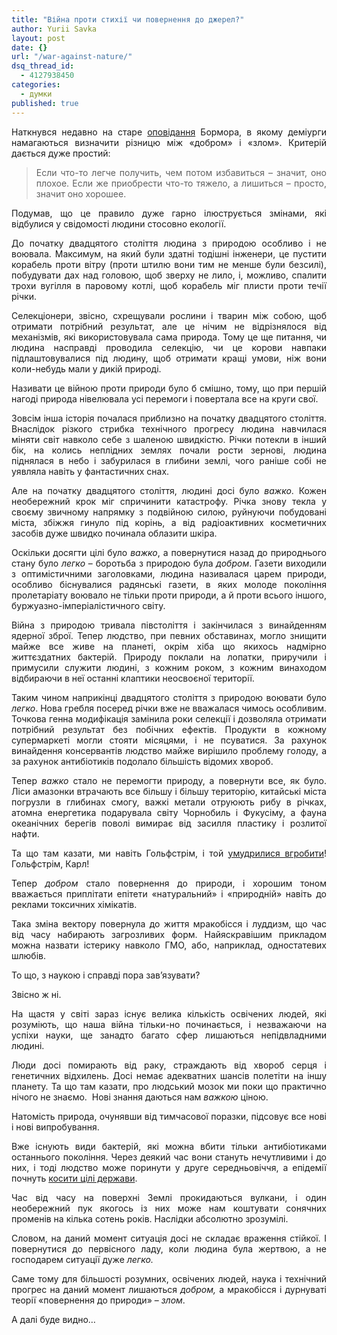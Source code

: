 ```yaml
---
title: "Війна проти стихії чи повернення до джерел?"
author: Yurii Savka
layout: post
date: {}
url: "/war-against-nature/"
dsq_thread_id: 
  - 4127938450
categories: 
  - думки
published: true
---
```


<div style="text-align: justify;">
  <p>
    Наткнувся недавно на старе <a href="http://bormor.livejournal.com/407608.html" target="_blank">оповідання</a> Бормора, в якому деміурги намагаються визначити різницю між «добром» і «злом». Критерій дається дуже простий:
  </p>
  
  <blockquote>
    <p>
      Если что-то легче получить, чем потом избавиться &#8211; значит, оно плохое. Если же приобрести что-то тяжело, а лишиться &#8211; просто, значит оно хорошее.
    </p>
  </blockquote>
  
  <p>
    Подумав, що це правило дуже гарно ілюструється змінами, які відбулися у свідомості людини стосовно екології.
  </p>
  
  <p>
    До початку двадцятого століття людина з природою особливо і не воювала. Максимум, на який були здатні тодішні інженери, це пустити корабель проти вітру (проти штилю вони тим не менше були безсилі), побудувати дах над головою, щоб зверху не лило, і, можливо, спалити трохи вугілля в паровому котлі, щоб корабель міг плисти проти течії річки.
  </p>
  
  <p>
    Селекціонери, звісно, схрещували рослини і тварин між собою, щоб отримати потрібний результат, але це нічим не відрізнялося від механізмів, які використовувала сама природа. Тому це ще питання, чи людина насправді проводила селекцію, чи це корови навпаки підлаштовувалися під людину, щоб отримати кращі умови, ніж вони коли-небудь мали у дикій природі.
  </p>
  
  <p>
    Називати це війною проти природи було б смішно, тому, що при першій нагоді природа нівелювала усі перемоги і повертала все на круги свої.
  </p>
  
  <p>
    Зовсім інша історія почалася приблизно на початку двадцятого століття. Внаслідок різкого стрибка технічного прогресу людина навчилася міняти світ навколо себе з шаленою швидкістю. Річки потекли в інший бік, на колись неплідних землях почали рости зернові, людина піднялася в небо і забурилася в глибини землі, чого раніше собі не уявляла навіть у фантастичних снах.
  </p>
  
  <p>
    Але на початку двадцятого століття, людині досі було <em>важко</em>. Кожен необережний крок міг спричинити катастрофу. Річка знову текла у своєму звичному напрямку з подвійною силою, руйнуючи побудовані міста, збіжжя гинуло під корінь, а від радіоактивних косметичних засобів дуже швидко починала облазити шкіра.
  </p>
  
  <p>
    Оскільки досягти цілі було <em>важко</em>, а повернутися назад до природнього стану було <em>легко</em> – боротьба з природою була <em>добром</em>. Газети виходили з оптимістичними заголовками, людина називалася царем природи, особливо біснувалися радянські газети, в яких молоде покоління пролетаріату воювало не тільки проти природи, а й проти всього іншого, буржуазно-імперіалістичного світу.
  </p>
  
  <p>
    Війна з природою тривала півстоліття і закінчилася з винайденням ядерної зброї. Тепер людство, при певних обставинах, могло знищити майже все живе на планеті, окрім хіба що якихось надмірно життєздатних бактерій. Природу поклали на лопатки, приручили і примусили служити людині, з кожним роком, з кожним винаходом відбираючи в неї останні клаптики неосвоєної території.
  </p>
  
  <p>
    Таким чином наприкінці двадцятого століття з природою воювати було <em>легко</em>. Нова гребля посеред річки вже не вважалася чимось особливим. Точкова генна модифікація замінила роки селекції і дозволяла отримати потрібний результат без побічних ефектів. Продукти в кожному супермаркеті могли стояти місяцями, і не псуватися. За рахунок винайдення консервантів людство майже вирішило проблему голоду, а за рахунок антибіотиків подолало більшість відомих хвороб.
  </p>
  
  <p>
    Тепер <em>важко</em> стало не перемогти природу, а повернути все, як було. Ліси амазонки втрачають все більшу і більшу територію, китайські міста погрузли в глибинах смогу, важкі метали отруюють рибу в річках, атомна енергетика подарувала світу Чорнобиль і Фукусіму, а фауна океанічних берегів поволі вимирає від засилля пластику і розлитої нафти.
  </p>
  
  <p>
    Та що там казати, ми навіть Гольфстрім, і той <a href="https://uk.wikipedia.org/wiki/%D0%93%D0%BE%D0%BB%D1%8C%D1%84%D1%81%D1%82%D1%80%D1%96%D0%BC#.D0.90.D0.BD.D0.BE.D0.BC.D0.B0.D0.BB.D1.96.D1.97_2010_.D1.80.D0.BE.D0.BA.D1.83" target="_blank">умудрилися вгробити</a>! Гольфстрім, Карл!
  </p>
  
  <p>
    Тепер <em>добром</em> стало повернення до природи, і хорошим тоном вважається приплітати епітети «натуральний» і «природній» навіть до реклами токсичних хімікатів.
  </p>
  
  <p>
    Така зміна вектору повернула до життя мракобісся і луддизм, що час від часу набирають загрозливих форм. Найяскравішим прикладом можна назвати істерику навколо ГМО, або, наприклад, одностатевих шлюбів.
  </p>
  
  <p>
    То що, з наукою і справді пора зав’язувати?
  </p>
  
  <p>
    Звісно ж ні.
  </p>
  
  <p>
    На щастя у світі зараз існує велика кількість освічених людей, які розуміють, що наша війна тільки-но починається, і незважаючи на успіхи науки, ще занадто багато сфер лишаються непідвладними людині.
  </p>
  
  <p>
    Люди досі помирають від раку, страждають від хвороб серця і генетичних відхилень. Досі немає адекватних шансів полетіти на іншу планету. Та що там казати, про людський мозок ми поки що практично нічого не знаємо.  Нові знання даються нам <em>важкою</em> ціною.
  </p>
  
  <p>
    Натомість природа, очунявши від тимчасової поразки, підсовує все нові і нові випробування.
  </p>
  
  <p>
    Вже існують види бактерій, які можна вбити тільки антибіотиками останнього покоління. Через деякий час вони стануть нечутливими і до них, і тоді людство може поринути у друге середньовіччя, а епідемії почнуть <a href="http://www.who.int/mediacentre/news/releases/2014/amr-report/en/" target="_blank">косити цілі держави</a>.
  </p>
  
  <p>
    Час від часу на поверхні Землі прокидаються вулкани, і один необережний пук якогось із них може нам коштувати сонячних променів на кілька сотень років. Наслідки абсолютно зрозумілі.
  </p>
  
  <p>
    Словом, на даний момент ситуація досі не складає враження стійкої. І повернутися до первісного ладу, коли людина була жертвою, а не господарем ситуації дуже <em>легко.</em>
  </p>
  
  <p>
    Саме тому для більшості розумних, освічених людей, наука і технічний прогрес на даний момент лишаються <em>добром, </em>а мракобісся і дурнуваті теорії «повернення до природи» &#8211; <em>злом</em>.
  </p>
  
  <p>
    А далі буде видно…
  </p>
</div>
</div>
